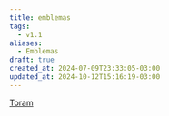 ```yaml
---
title: emblemas
tags:
  - v1.1
aliases:
  - Emblemas
draft: true
created_at: 2024-07-09T23:33:05-03:00
updated_at: 2024-10-12T15:16:19-03:00
---
```


[Toram](../26/Toram.md)
